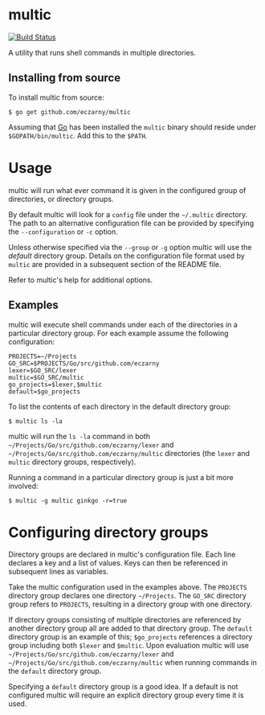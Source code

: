 # multic

[![Build Status](https://travis-ci.org/eczarny/multic.svg?branch=master)](https://travis-ci.org/eczarny/multic)

A utility that runs shell commands in multiple directories.

## Installing from source

To install multic from source:

	$ go get github.com/eczarny/multic

Assuming that [Go][1] has been installed the `multic` binary should reside under `$GOPATH/bin/multic`. Add this to the `$PATH`.

# Usage

multic will run what ever command it is given in the configured group of directories, or directory groups.

By default multic will look for a `config` file under the `~/.multic` directory. The path to an alternative configuration file can be provided by specifying the `--configuration` or `-c` option.

Unless otherwise specified via the `--group` or `-g` option multic will use the _default_ directory group. Details on the configuration file format used by `multic` are provided in a subsequent section of the README file.

Refer to multic's help for additional options.

## Examples

multic will execute shell commands under each of the directories in a particular directory group. For each example assume the following configuration:

	PROJECTS=~/Projects
	GO_SRC=$PROJECTS/Go/src/github.com/eczarny
	lexer=$GO_SRC/lexer
	multic=$GO_SRC/multic
	go_projects=$lexer,$multic
	default=$go_projects

To list the contents of each directory in the default directory group:

	$ multic ls -la

multic will run the `ls -la` command in both `~/Projects/Go/src/github.com/eczarny/lexer` and `~/Projects/Go/src/github.com/eczarny/multic` directories (the `lexer` and `multic` directory groups, respectively).

Running a command in a particular directory group is just a bit more involved:

	$ multic -g multic ginkgo -r=true

# Configuring directory groups

Directory groups are declared in multic's configuration file. Each line declares a key and a list of values. Keys can then be referenced in subsequent lines as variables.

Take the multic configuration used in the examples above. The `PROJECTS` directory group declares one directory `~/Projects`. The `GO_SRC` directory group refers to `PROJECTS`, resulting in a directory group with one directory.

If directory groups consisting of multiple directories are referenced by another directory group all are added to that directory group. The `default` directory group is an example of this; `$go_projects` references a directory group including both `$lexer` and `$multic`. Upon evaluation multic will use `~/Projects/Go/src/github.com/eczarny/lexer` and `~/Projects/Go/src/github.com/eczarny/multic` when running commands in the `default` directory group.

Specifying a `default` directory group is a good idea. If a default is not configured multic will require an explicit directory group every time it is used.

[1]: http://golang.org/
